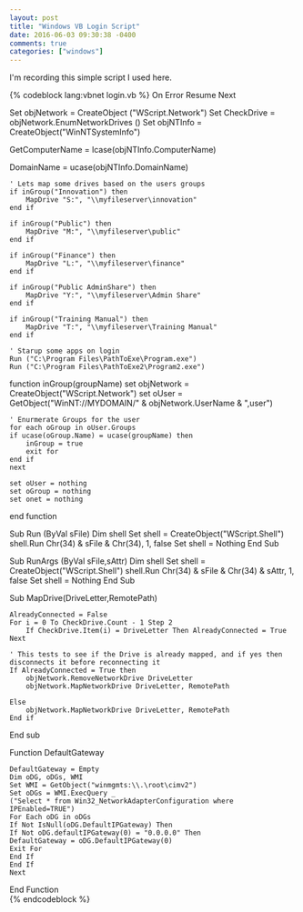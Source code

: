 ```yaml
---
layout: post
title: "Windows VB Login Script"
date: 2016-06-03 09:30:38 -0400
comments: true
categories: ["windows"]
---
```

I'm recording this simple script I used here.
<!-- more -->
{% codeblock lang:vbnet login.vb %}
On Error Resume Next  

Set objNetwork = CreateObject ("WScript.Network")
Set CheckDrive = objNetwork.EnumNetworkDrives ()
Set objNTInfo = CreateObject("WinNTSystemInfo")

GetComputerName = lcase(objNTInfo.ComputerName)

DomainName = ucase(objNTInfo.DomainName)

	' Lets map some drives based on the users groups
	if inGroup("Innovation") then
		MapDrive "S:", "\\myfileserver\innovation"
	end if

	if inGroup("Public") then
		MapDrive "M:", "\\myfileserver\public"
	end if

	if inGroup("Finance") then
		MapDrive "L:", "\\myfileserver\finance"
	end if

	if inGroup("Public AdminShare") then
		MapDrive "Y:", "\\myfileserver\Admin Share"
	end if

	if inGroup("Training Manual") then
		MapDrive "T:", "\\myfileserver\Training Manual"
	end if
	
	' Starup some apps on login
	Run ("C:\Program Files\PathToExe\Program.exe")
	Run ("C:\Program Files\PathToExe2\Program2.exe")


function inGroup(groupName)
	set objNetwork = CreateObject("WScript.Network")
	set oUser = GetObject("WinNT://MYDOMAIN/" & objNetwork.UserName & ",user")
   
	' Enurmerate Groups for the user
	for each oGroup in oUser.Groups
	if ucase(oGroup.Name) = ucase(groupName) then
		inGroup = true
		exit for
	end if
	next
   
	set oUser = nothing
	set oGroup = nothing
	set onet = nothing
end function



Sub Run (ByVal sFile)
	Dim shell
	Set shell = CreateObject("WScript.Shell")
	shell.Run Chr(34) & sFile & Chr(34), 1, false
	Set shell = Nothing
End Sub



Sub RunArgs (ByVal sFile,sAttr)
	Dim shell
	Set shell = CreateObject("WScript.Shell")
	shell.Run Chr(34) & sFile & Chr(34) & sAttr, 1, false
	Set shell = Nothing
End Sub



Sub MapDrive(DriveLetter,RemotePath)

	AlreadyConnected = False
	For i = 0 To CheckDrive.Count - 1 Step 2
		If CheckDrive.Item(i) = DriveLetter Then AlreadyConnected = True
	Next
	
	' This tests to see if the Drive is already mapped, and if yes then disconnects it before reconnecting it
	If AlreadyConnected = True then
		objNetwork.RemoveNetworkDrive DriveLetter
		objNetwork.MapNetworkDrive DriveLetter, RemotePath
		
	Else
		objNetwork.MapNetworkDrive DriveLetter, RemotePath
	End if
	
End sub


Function DefaultGateway  
  
	DefaultGateway = Empty  
	Dim oDG, oDGs, WMI  
	Set WMI = GetObject("winmgmts:\\.\root\cimv2")  
	Set oDGs = WMI.ExecQuery _  
	("Select * from Win32_NetworkAdapterConfiguration where IPEnabled=TRUE")  
	For Each oDG in oDGs  
	If Not IsNull(oDG.DefaultIPGateway) Then  
	If Not oDG.defaultIPGateway(0) = "0.0.0.0" Then  
	DefaultGateway = oDG.DefaultIPGateway(0)  
	Exit For  
	End If  
	End If  
	Next  

End Function  
{% endcodeblock %}

